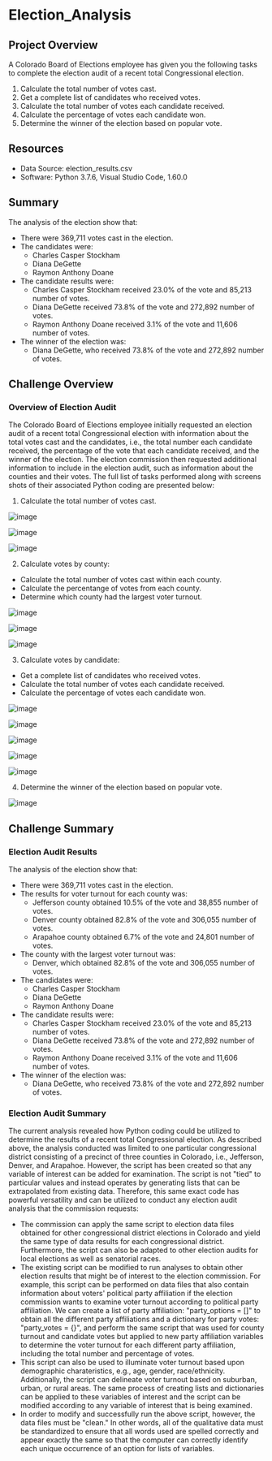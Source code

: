 # Election_Analysis

## Project Overview
A Colorado Board of Elections employee has given you the following tasks to complete the election audit of a recent total Congressional election. 

1. Calculate the total number of votes cast. 
2. Get a complete list of candidates who received votes.
3. Calculate the total number of votes each candidate received.
4. Calculate the percentage of votes each candidate won.
5. Determine the winner of the election based on popular vote.

## Resources
- Data Source: election_results.csv
- Software: Python 3.7.6, Visual Studio Code, 1.60.0

## Summary
The analysis of the election show that:
- There were 369,711 votes cast in the election.
- The candidates were:
  - Charles Casper Stockham
  - Diana DeGette
  - Raymon Anthony Doane
- The candidate results were:
  - Charles Casper Stockham received 23.0% of the vote and 85,213 number of votes.
  - Diana DeGette received 73.8% of the vote and 272,892 number of votes.
  - Raymon Anthony Doane received 3.1% of the vote and 11,606 number of votes.
- The winner of the election was:
  - Diana DeGette, who received 73.8% of the vote and 272,892 number of votes.

## Challenge Overview 

### Overview of Election Audit
The Colorado Board of Elections employee initially requested an election audit of a recent total Congressional election with information about the total votes cast and the candidates, i.e., the total number each candidate received, the percentage of the vote that each candidate received, and the winner of the election. The election commission then requested additional information to include in the election audit, such as information about the counties and their votes. The full list of tasks performed along with screens shots of  their associated Python coding are presented below: 

1. Calculate the total number of votes cast. 

![image](https://user-images.githubusercontent.com/85533099/132108442-dbc95fb7-b171-45a7-b4af-0a9c5897c317.png)

![image](https://user-images.githubusercontent.com/85533099/132108452-da198de1-33c3-4114-9801-1de0b0870cf9.png)

![image](https://user-images.githubusercontent.com/85533099/132108458-8987e879-6d81-4c90-a528-7f59e4dab945.png)

2. Calculate votes by county:
  - Calculate the total number of votes cast within each county.
  - Calculate the percentange of votes from each county. 
  - Determine which county had the largest voter turnout.

![image](https://user-images.githubusercontent.com/85533099/132113872-ade1ef29-1d2a-4cec-b3a2-fad9f2861980.png)

![image](https://user-images.githubusercontent.com/85533099/132113878-2f7cb03c-71d9-45cf-96c2-4163d8816f5a.png)

![image](https://user-images.githubusercontent.com/85533099/132113887-06e20289-c0c4-4ae7-86b7-358bbd282500.png)

3. Calculate votes by candidate:
  - Get a complete list of candidates who received votes.
  - Calculate the total number of votes each candidate received.
  - Calculate the percentage of votes each candidate won.

![image](https://user-images.githubusercontent.com/85533099/132114158-abb10c95-01aa-4c53-9dbe-52c32dc95447.png)

![image](https://user-images.githubusercontent.com/85533099/132114164-c40c4e07-ddf1-4eaa-ad98-4e3602ef68ce.png)

![image](https://user-images.githubusercontent.com/85533099/132114166-2d61d55d-958e-4433-b599-e3c973800f8c.png)

![image](https://user-images.githubusercontent.com/85533099/132114171-9022447c-75b7-4e38-83f8-6c6f989b69cf.png)

![image](https://user-images.githubusercontent.com/85533099/132114175-7cc76ffa-ee16-41c3-ad22-7bbd7f7d336a.png)

4. Determine the winner of the election based on popular vote.

![image](https://user-images.githubusercontent.com/85533099/132114199-133433d1-3866-4b60-a79c-e63558c8093f.png)

## Challenge Summary 

### Election Audit Results
The analysis of the election show that:
- There were 369,711 votes cast in the election.
- The results for voter turnout for each county was:
  - Jefferson county obtained 10.5% of the vote and 38,855 number of votes.
  - Denver county obtained 82.8% of the vote and 306,055 number of votes.
  - Arapahoe county obtained 6.7% of the vote and 24,801 number of votes.
- The county with the largest voter turnout was:
  - Denver, which obtained 82.8% of the vote and 306,055 number of votes. 
- The candidates were:
  - Charles Casper Stockham
  - Diana DeGette
  - Raymon Anthony Doane
- The candidate results were:
  - Charles Casper Stockham received 23.0% of the vote and 85,213 number of votes.
  - Diana DeGette received 73.8% of the vote and 272,892 number of votes.
  - Raymon Anthony Doane received 3.1% of the vote and 11,606 number of votes.
- The winner of the election was:
  - Diana DeGette, who received 73.8% of the vote and 272,892 number of votes.

### Election Audit Summary
The current analysis revealed how Python coding could be utilized to determine the results of a recent total Congressional election. As described above, the analysis conducted was limited to one particular congressional district consisting of a precinct of three counties in Colorado, i.e., Jefferson, Denver, and Arapahoe. However, the script has been created so that any variable of interest can be added for examination. The script is not "tied" to particular values and instead operates by generating lists that can be extrapolated from existing data. Therefore, this same exact code has powerful versatility and can be utilized to conduct any election audit analysis that the commission requests:
- The commission can apply the same script to election data files obtained for other congressional district elections in Colorado and yield the same type of data results  for each congressional district. Furthermore, the script can also be adapted to other election audits for local elections as well as senatorial races. 
- The existing script can be modified to run analyses to obtain other election results that might be of interest to the election commission. For example, this script can be performed on data files that also contain information about voters' political party affiliation if the election commission wants to examine voter turnout according to political party affiliation. We can create a list of party affiliation: "party_options = []" to obtain all the different party affiliations and a dictionary for party votes: "party_votes = {}", and perform the same script that was used for county turnout and candidate votes but applied to new party affiliation variables to determine the voter turnout for each different party affiliation, including the total number and percentage of votes. 
- This script can also be used to illuminate voter turnout based upon demographic charateristics, e.g., age, gender, race/ethnicity. Additionally, the script can delineate voter turnout based on suburban, urban, or rural areas. The same process of creating lists and dictionaries can be applied to these variables of interest and the script can be modified according to any variable of interest that is being examined. 
- In order to modify and successfully run the above script, however, the data files must be "clean." In other words, all of the qualitative data must be standardized to ensure that all words used are spelled correctly and appear exactly the same so that the computer can correctly identify each unique occurrence of an option for lists of variables. 

